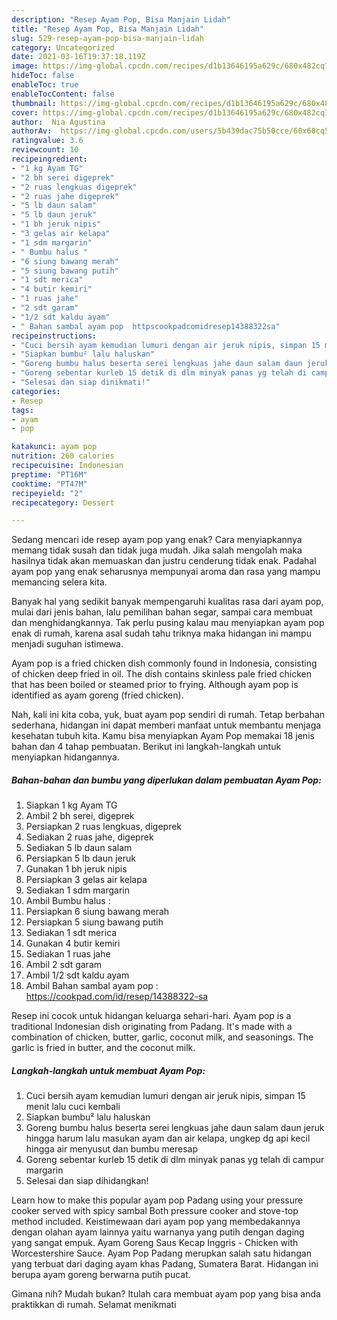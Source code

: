 ```yaml
---
description: "Resep Ayam Pop, Bisa Manjain Lidah"
title: "Resep Ayam Pop, Bisa Manjain Lidah"
slug: 529-resep-ayam-pop-bisa-manjain-lidah
category: Uncategorized
date: 2021-03-16T19:37:18.119Z
image: https://img-global.cpcdn.com/recipes/d1b13646195a629c/680x482cq70/ayam-pop-foto-resep-utama.jpg
hideToc: false
enableToc: true
enableTocContent: false
thumbnail: https://img-global.cpcdn.com/recipes/d1b13646195a629c/680x482cq70/ayam-pop-foto-resep-utama.jpg
cover: https://img-global.cpcdn.com/recipes/d1b13646195a629c/680x482cq70/ayam-pop-foto-resep-utama.jpg
author:  Nia Agustina
authorAv:  https://img-global.cpcdn.com/users/5b439dac75b50cce/60x60cq50/avatar.jpg
ratingvalue: 3.6
reviewcount: 10
recipeingredient:
- "1 kg Ayam TG"
- "2 bh serei digeprek"
- "2 ruas lengkuas digeprek"
- "2 ruas jahe digeprek"
- "5 lb daun salam"
- "5 lb daun jeruk"
- "1 bh jeruk nipis"
- "3 gelas air kelapa"
- "1 sdm margarin"
- " Bumbu halus "
- "6 siung bawang merah"
- "5 siung bawang putih"
- "1 sdt merica"
- "4 butir kemiri"
- "1 ruas jahe"
- "2 sdt garam"
- "1/2 sdt kaldu ayam"
- " Bahan sambal ayam pop  httpscookpadcomidresep14388322sa"
recipeinstructions:
- "Cuci bersih ayam kemudian lumuri dengan air jeruk nipis, simpan 15 menit lalu cuci kembali"
- "Siapkan bumbu² lalu haluskan"
- "Goreng bumbu halus beserta serei lengkuas jahe daun salam daun jeruk hingga harum lalu masukan ayam dan air kelapa, ungkep dg api kecil hingga air menyusut dan bumbu meresap"
- "Goreng sebentar kurleb 15 detik di dlm minyak panas yg telah di campur margarin"
- "Selesai dan siap dinikmati!"
categories:
- Resep
tags:
- ayam
- pop

katakunci: ayam pop 
nutrition: 260 calories
recipecuisine: Indonesian
preptime: "PT16M"
cooktime: "PT47M"
recipeyield: "2"
recipecategory: Dessert

---
```



Sedang mencari ide resep ayam pop yang enak? Cara menyiapkannya memang tidak susah dan tidak juga mudah. Jika salah mengolah maka hasilnya tidak akan memuaskan dan justru cenderung tidak enak. Padahal ayam pop yang enak seharusnya mempunyai aroma dan rasa yang mampu memancing selera kita.


Banyak hal yang sedikit banyak mempengaruhi kualitas rasa dari ayam pop, mulai dari jenis bahan, lalu pemilihan bahan segar, sampai cara membuat dan menghidangkannya. Tak perlu pusing kalau mau menyiapkan ayam pop enak di rumah, karena asal sudah tahu triknya maka hidangan ini mampu menjadi suguhan istimewa.

Ayam pop is a fried chicken dish commonly found in Indonesia, consisting of chicken deep fried in oil. The dish contains skinless pale fried chicken that has been boiled or steamed prior to frying. Although ayam pop is identified as ayam goreng (fried chicken).


Nah, kali ini kita coba, yuk, buat ayam pop sendiri di rumah. Tetap berbahan sederhana, hidangan ini dapat memberi manfaat untuk membantu menjaga kesehatan tubuh kita. Kamu bisa menyiapkan Ayam Pop memakai 18 jenis bahan dan 4 tahap pembuatan. Berikut ini langkah-langkah untuk menyiapkan hidangannya.

<!--inarticleads1-->

##### Bahan-bahan dan bumbu yang diperlukan dalam pembuatan Ayam Pop:

1. Siapkan 1 kg Ayam TG
1. Ambil 2 bh serei, digeprek
1. Persiapkan 2 ruas lengkuas, digeprek
1. Sediakan 2 ruas jahe, digeprek
1. Sediakan 5 lb daun salam
1. Persiapkan 5 lb daun jeruk
1. Gunakan 1 bh jeruk nipis
1. Persiapkan 3 gelas air kelapa
1. Sediakan 1 sdm margarin
1. Ambil  Bumbu halus :
1. Persiapkan 6 siung bawang merah
1. Persiapkan 5 siung bawang putih
1. Sediakan 1 sdt merica
1. Gunakan 4 butir kemiri
1. Sediakan 1 ruas jahe
1. Ambil 2 sdt garam
1. Ambil 1/2 sdt kaldu ayam
1. Ambil  Bahan sambal ayam pop : https://cookpad.com/id/resep/14388322-sa


Resep ini cocok untuk hidangan keluarga sehari-hari. Ayam pop is a traditional Indonesian dish originating from Padang. It&#39;s made with a combination of chicken, butter, garlic, coconut milk, and seasonings. The garlic is fried in butter, and the coconut milk. 

<!--inarticleads2-->

##### Langkah-langkah untuk membuat Ayam Pop:

1. Cuci bersih ayam kemudian lumuri dengan air jeruk nipis, simpan 15 menit lalu cuci kembali
1. Siapkan bumbu² lalu haluskan
1. Goreng bumbu halus beserta serei lengkuas jahe daun salam daun jeruk hingga harum lalu masukan ayam dan air kelapa, ungkep dg api kecil hingga air menyusut dan bumbu meresap
1. Goreng sebentar kurleb 15 detik di dlm minyak panas yg telah di campur margarin
1. Selesai dan siap dihidangkan!

Learn how to make this popular ayam pop Padang using your pressure cooker served with spicy sambal Both pressure cooker and stove-top method included. Keistimewaan dari ayam pop yang membedakannya dengan olahan ayam lainnya yaitu warnanya yang putih dengan daging yang sangat empuk. Ayam Goreng Saus Kecap Inggris - Chicken with Worcestershire Sauce. Ayam Pop Padang merupkan salah satu hidangan yang terbuat dari daging ayam khas Padang, Sumatera Barat. Hidangan ini berupa ayam goreng berwarna putih pucat. 

Gimana nih? Mudah bukan? Itulah cara membuat ayam pop yang bisa anda praktikkan di rumah. Selamat menikmati
